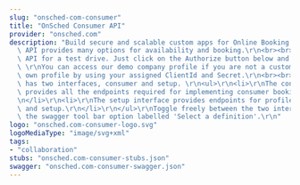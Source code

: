 ```yaml
---
slug: "onsched-com-consumer"
title: "OnSched Consumer API"
provider: "onsched.com"
description: "Build secure and scalable custom apps for Online Booking. Our flexible\
  \ API provides many options for availability and booking.\r\n<br><br>\r\nTake the\
  \ API for a test drive. Just click on the Authorize button below and authenticate.\
  \ \r\nYou can access our demo company profile if you are not a customer, or your\
  \ own profile by using your assigned ClientId and Secret.\r\n<br><br>\r\nThe API\
  \ has two interfaces, consumer and setup. \r\n<ul>\r\n<li>\r\nThe consumer interface\
  \ provides all the endpoints required for implementing consumer booking flows.\r\
  \n</li>\r\n<li>\r\nThe setup interface provides endpoints for profile configuration\
  \ and setup.\r\n</li>\r\n</ul>\r\nToggle freely between the two interfaces using\
  \ the swagger tool bar option labelled 'Select a definition'.\r\n"
logo: "onsched.com-consumer-logo.svg"
logoMediaType: "image/svg+xml"
tags:
- "collaboration"
stubs: "onsched.com-consumer-stubs.json"
swagger: "onsched.com-consumer-swagger.json"
---
```

